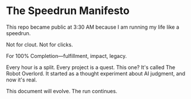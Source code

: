# The Speedrun Manifesto

This repo became public at 3:30 AM because I am running my life like a speedrun.

Not for clout. Not for clicks.

For 100% Completion—fulfillment, impact, legacy.

Every hour is a split. Every project is a quest. This one? It's called The Robot Overlord. It started as a thought experiment about AI judgment, and now it's real.

This document will evolve. The run continues.
